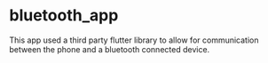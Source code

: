# bluetooth_app

This app used a third party flutter library to allow for communication between the phone and a bluetooth connected device.
